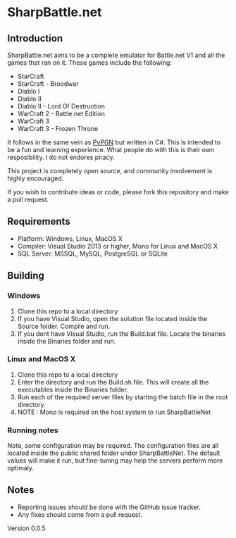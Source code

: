 # SharpBattle.net

## Introduction

SharpBattle.net aims to be a complete emulator for Battle.net V1 and all the games that ran on it. These games include the
following:

 + StarCraft
 + StarCraft - Broodwar
 + Diablo I
 + Diablo II
 + Diablo II - Lord Of Destruction
 + WarCraft 2 - Battle.net Edition
 + WarCraft 3
 + WarCraft 3 - Frozen Throne

It follows in the same vein as [PvPGN](http://pvpgn.berlios.de/) but written in C#. This is intended to be a fun and learning
experience. What people do with this is their own resposibility. I do not endores piracy.

This project is completely open source, and community involvement is highly encouraged.

If you wish to contribute ideas or code, please fork this repository and make a pull request.

## Requirements

 + Platform: Windows, Linux, MacOS X
 + Compiler: Visual Studio 2013 or higher, Mono for Linux and MacOS X
 + SQL Server: MSSQL, MySQL, PostgreSQL or SQLite

## Building

### Windows

 1. Clone this repo to a local directory
 2. If you have Visual Studio, open the solution file located inside the Source folder. Compile and run.
 3. If you dont have Visual Studio, run the Build.bat file. Locate the binaries inside the Binaries folder and run.

### Linux and MacOS X

 1. Clone this repo to a local directory
 2. Enter the directory and run the Build.sh file. This will create all the executables inside the Binaries folder.
 3. Run each of the required server files by starting the batch file in the root directory.
 4. NOTE : Mono is required on the host system to run SharpBattleNet

### Running notes
Note, some configuration may be required. The configuration files are all located inside the public shared folder under SharpBattleNet.
The default values will make it run, but fine-tuning may help the servers perform more optimaly.

## Notes

 + Reporting issues should be done with the GitHub issue tracker.
 + Any fixes should come from a pull request.

Version 0.0.5

